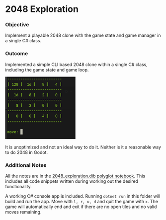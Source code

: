 # 2048 Exploration

### Objective

Implement a playable 2048 clone with the game state and game manager in a single C# class.

### Outcome

Implemented a simple CLI based 2048 clone within a single C# class, including the game state and game loop.

![2048 CLI Screenshot](images/screenshot.png)

It is unoptimized and not an ideal way to do it. Neither is it a reasonable way to do 2048 in Godot.

### Additional Notes

All the notes are in the [2048_exploration.dib polyglot notebook](2048_exploration.dib). This includes all code snippets written during working out the desired functionality.

A working C# console app is included. Running `dotnet run` in this folder will build and run the app. Move with `l, r, u, d` and quit the game with `x`. The game will automatically end and exit if there are no open tiles and no valid moves remaining.